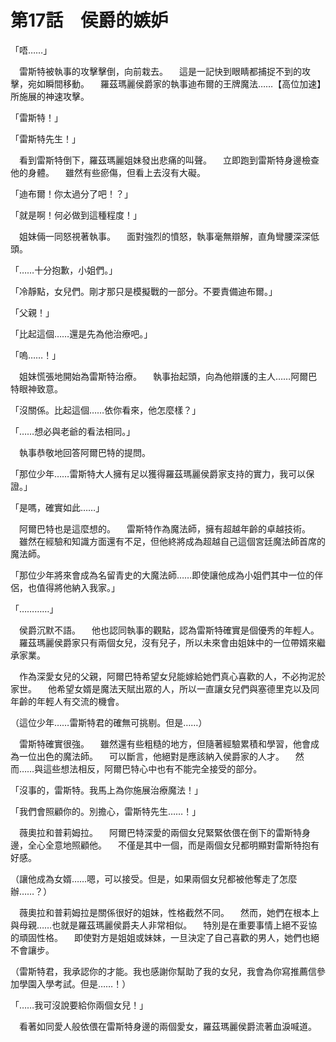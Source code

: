 # 第17話　侯爵的嫉妒

「唔……」

　雷斯特被執事的攻擊擊倒，向前栽去。
　這是一記快到眼睛都捕捉不到的攻擊，宛如瞬間移動。
　羅茲瑪麗侯爵家的執事迪布爾的王牌魔法……【高位加速】所施展的神速攻擊。

「雷斯特！」

「雷斯特先生！」

　看到雷斯特倒下，羅茲瑪麗姐妹發出悲痛的叫聲。
　立即跑到雷斯特身邊檢查他的身體。
　雖然有些瘀傷，但看上去沒有大礙。

「迪布爾！你太過分了吧！？」

「就是啊！何必做到這種程度！」

　姐妹倆一同怒視著執事。
　面對強烈的憤怒，執事毫無辯解，直角彎腰深深低頭。

「……十分抱歉，小姐們。」

「冷靜點，女兒們。剛才那只是模擬戰的一部分。不要責備迪布爾。」

「父親！」

「比起這個……還是先為他治療吧。」

「嗚……！」

　姐妹慌張地開始為雷斯特治療。
　執事抬起頭，向為他辯護的主人……阿爾巴特眼神致意。

「沒關係。比起這個……依你看來，他怎麼樣？」

「……想必與老爺的看法相同。」

　執事恭敬地回答阿爾巴特的提問。

「那位少年……雷斯特大人擁有足以獲得羅茲瑪麗侯爵家支持的實力，我可以保證。」

「是嗎，確實如此……」

　阿爾巴特也是這麼想的。
　雷斯特作為魔法師，擁有超越年齡的卓越技術。
　雖然在經驗和知識方面還有不足，但他終將成為超越自己這個宮廷魔法師首席的魔法師。

「那位少年將來會成為名留青史的大魔法師……即使讓他成為小姐們其中一位的伴侶，也值得將他納入我家。」

「…………」

　侯爵沉默不語。
　他也認同執事的觀點，認為雷斯特確實是個優秀的年輕人。
　羅茲瑪麗侯爵家只有兩個女兒，沒有兒子，所以未來會由姐妹中的一位帶婿來繼承家業。

　作為深愛女兒的父親，阿爾巴特希望女兒能嫁給她們真心喜歡的人，不必拘泥於家世。
　他希望女婿是魔法天賦出眾的人，所以一直讓女兒們與塞德里克以及同年齡的年輕人有交流的機會。

（這位少年……雷斯特君的確無可挑剔。但是……）

　雷斯特確實很強。
　雖然還有些粗糙的地方，但隨著經驗累積和學習，他會成為一位出色的魔法師。
　可以斷言，他絕對是應該納入侯爵家的人才。
　然而……與這些想法相反，阿爾巴特心中也有不能完全接受的部分。

「沒事的，雷斯特。我馬上為你施展治療魔法！」

「我們會照顧你的。別擔心，雷斯特先生……！」

　薇奧拉和普莉姆拉。
　阿爾巴特深愛的兩個女兒緊緊依偎在倒下的雷斯特身邊，全心全意地照顧他。
　不僅是其中一個，而是兩個女兒都明顯對雷斯特抱有好感。

（讓他成為女婿……嗯，可以接受。但是，如果兩個女兒都被他奪走了怎麼辦……？）

　薇奧拉和普莉姆拉是關係很好的姐妹，性格截然不同。
　然而，她們在根本上與母親……也就是羅茲瑪麗侯爵夫人非常相似。
　特別是在重要事情上絕不妥協的頑固性格。
　即使對方是姐姐或妹妹，一旦決定了自己喜歡的男人，她們也絕不會讓步。

（雷斯特君，我承認你的才能。我也感謝你幫助了我的女兒，我會為你寫推薦信參加學園入學考試。但是……！）

「……我可沒說要給你兩個女兒！」

　看著如同愛人般依偎在雷斯特身邊的兩個愛女，羅茲瑪麗侯爵流著血淚喊道。
